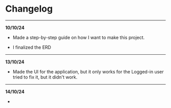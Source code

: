 # Changelog

***
**10/10/24**

- Made a step-by-step guide on how I want to make this project.


- I finalized the ERD

***

**13/10/24**

- Made the UI for the application, but it only works for the Logged-in user tried to fix it, but it didn't work.

***

**14/10/24**

- 
